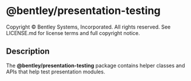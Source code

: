 # @bentley/presentation-testing

Copyright © Bentley Systems, Incorporated. All rights reserved. See LICENSE.md for license terms and full copyright notice.

## Description

The __@bentley/presentation-testing__ package contains helper classes and APIs that help test presentation modules.